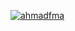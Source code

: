 [![ahmadfma](https://circleci.com/gh/ahmadfma/Expert-Submission.svg?style=svg)](https://circleci.com/gh/ahmadfma/Expert-Submission)